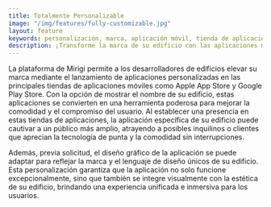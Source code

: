 ```yaml
---
title: Totalmente Personalizable
image: "/img/features/fully-customizable.jpg"
layout: feature
keywords: personalización, marca, aplicación móvil, tienda de aplicaciones, experiencia del usuario, flexibilidad
description: ¡Transforme la marca de su edificio con las aplicaciones móviles personalizadas de Mirigi!
---
```


La plataforma de Mirigi permite a los desarrolladores de edificios elevar su marca mediante el lanzamiento de aplicaciones personalizadas en las principales tiendas de aplicaciones móviles como Apple App Store y Google Play Store. Con la opción de mostrar el nombre de su edificio, estas aplicaciones se convierten en una herramienta poderosa para mejorar la comodidad y el compromiso del usuario. Al establecer una presencia en estas tiendas de aplicaciones, la aplicación específica de su edificio puede cautivar a un público más amplio, atrayendo a posibles inquilinos o clientes que aprecian la tecnología de punta y la comodidad sin interrupciones.

Además, previa solicitud, el diseño gráfico de la aplicación se puede adaptar para reflejar la marca y el lenguaje de diseño únicos de su edificio. Esta personalización garantiza que la aplicación no solo funcione excepcionalmente, sino que también se integre visualmente con la estética de su edificio, brindando una experiencia unificada e inmersiva para los usuarios.

